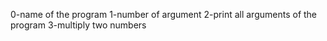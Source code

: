0-name of the program
1-number of argument
2-print all arguments of the program
3-multiply two numbers
